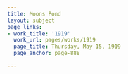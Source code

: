 ```yaml
---
title: Moons Pond
layout: subject
page_links:
- work_title: '1919'
  work_url: pages/works/1919
  page_title: Thursday, May 15, 1919
  page_anchor: page-888

---
```

